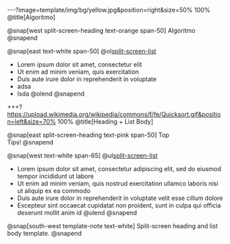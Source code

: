 ---?image=template/img/bg/yellow.jpg&position=right&size=50% 100%
@title[Algoritmo]

@snap[west split-screen-heading text-orange span-50]
Algoritmo
@snapend

@snap[east text-white span-50]
@ol[split-screen-list](false)
- Lorem ipsum dolor sit amet, consectetur elit
- Ut enim ad minim veniam, quis exercitation
- Duis aute irure dolor in reprehenderit in voluptate
- adsa
- lsda
@olend
@snapend

+++?https://upload.wikimedia.org/wikipedia/commons/f/fe/Quicksort.gif&position=left&size=70% 100%
@title[Heading + List Body]

@snap[east split-screen-heading text-pink span-50]
Top<br>Tips!
@snapend

@snap[west text-white span-65]
@ul[split-screen-list](false)
- Lorem ipsum dolor sit amet, consectetur adipiscing elit, sed do eiusmod tempor incididunt ut labore
- Ut enim ad minim veniam, quis nostrud exercitation ullamco laboris nisi ut aliquip ex ea commodo
- Duis aute irure dolor in reprehenderit in voluptate velit esse cillum dolore
- Excepteur sint occaecat cupidatat non proident, sunt in culpa qui officia deserunt mollit anim id
@ulend
@snapend

@snap[south-west template-note text-white]
Split-screen heading and list body template.
@snapend
